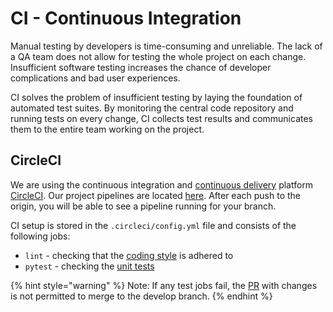 # CI - Continuous Integration

Manual testing by developers is time-consuming and unreliable. The lack of a QA team does not allow for testing the whole project on each change. Insufficient software testing increases the chance of developer complications and bad user experiences.

CI solves the problem of insufficient testing by laying the foundation of automated test suites. By monitoring the central code repository and running tests on every change, CI collects test results and communicates them to the entire team working on the project.

## CircleCI

We are using the continuous integration and [continuous delivery](cd-continuous-delivery.md) platform [CircleCI](https://circleci.com/). Our project pipelines are located [here](https://app.circleci.com/pipelines/github/ClimateMind/climatemind-backend). After each push to the origin, you will be able to see a pipeline running for your branch.

CI setup is stored in the `.circleci/config.yml` file and consists of the following jobs:

* `lint` - checking that the [coding style](code-style.md) is adhered to
* `pytest` - checking the [unit tests](unit-tests.md)

{% hint style="warning" %}
Note: If any test jobs fail, the [PR](making-a-pr.md) with changes is not permitted to merge to the develop branch.
{% endhint %}
